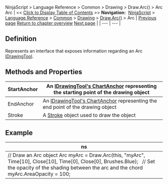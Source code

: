 ﻿
NinjaScript > Language Reference > Common > Drawing > Draw.Arc() > Arc
Arc
| << [Click to Display Table of Contents](arc.md) >> **Navigation:**     [NinjaScript](ninjascript.md) > [Language Reference](language_reference_wip.md) > [Common](common.md) > [Drawing](drawing.md) > [Draw.Arc()](draw_arc.md) > Arc | [Previous page](draw_arc.md) [Return to chapter overview](draw_arc.md) [Next page](draw_arrowdown.md) |
| --- | --- |
## Definition
Represents an interface that exposes information regarding an Arc [IDrawingTool](idrawingtool.md).
 
## Methods and Properties
| StartAnchor | An [IDrawingTool's ChartAnchor](idrawingtool.htm#chartanchor) representing the starting point of the drawing object |
| --- | --- |
| EndAnchor | An [IDrawingTool's ChartAnchor](idrawingtool.htm#chartanchor) representing the end point of the drawing object |
| Stroke | A [Stroke](stroke_class.md) object used to draw the object |
## 
## 
## Example
| ns |
| --- |
| // Draw an Arc object Arc myArc = Draw.Arc(this, "myArc", Time[10], Close[10], Time[0], Close[0], Brushes.Blue);   // Set the opacity of the shading between the arc and the chord myArc.AreaOpacity = 100; |

